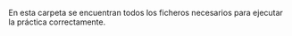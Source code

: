 En esta carpeta se encuentran todos los ficheros necesarios para ejecutar la práctica correctamente.
